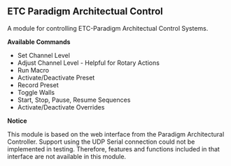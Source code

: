 ## ETC Paradigm Architectual Control

A module for controlling ETC-Paradigm Architectual Control Systems.

**Available Commands**

* Set Channel Level
* Adjust Channel Level - Helpful for Rotary Actions
* Run Macro
* Activate/Deactivate Preset
* Record Preset
* Toggle Walls
* Start, Stop, Pause, Resume Sequences
* Activate/Deactivate Overrides


**Notice**

This module is based on the web interface from the Paradigm Architectural Controller. Support using the UDP Serial connection could not be implemented in testing. Therefore, features and functions included in that interface are not available in this module.